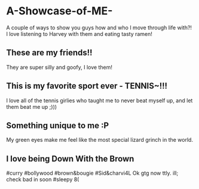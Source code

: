 # A-Showcase-of-ME-
A couple of ways to show you guys how and who I move through life with?! I love listening to Harvey with them and eating tasty ramen!
## These are my friends!!
They are super silly and goofy, I love them!
## This is my favorite sport ever - TENNIS~!!!
I love all of the tennis girlies who taught me to never beat myself up, and let them beat me up ;)))
## Something unique to me :P
My green eyes make me feel like the most special lizard grinch in the world.
## I love being Down With the Brown
#curry #bollywood #brown&bougie #Sid&charvi4L
Ok gtg now ttly. ill; check bad in soon #sleepy 8(

